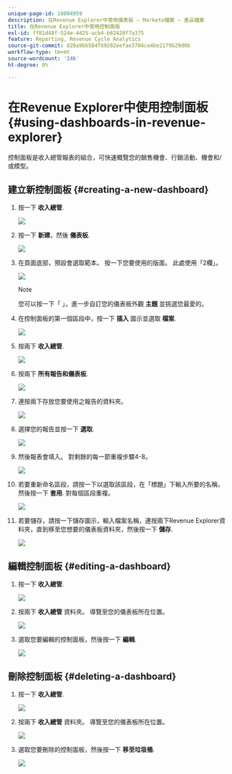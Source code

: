 ```yaml
---
unique-page-id: 10094959
description: 在Revenue Explorer中使用儀表板 — Marketo檔案 — 產品檔案
title: 在Revenue Explorer中使用控制面板
exl-id: ff81d48f-524e-4425-acb4-b62428f7a375
feature: Reporting, Revenue Cycle Analytics
source-git-commit: d20a9bb584f69282eefae3704ce4be2179b29d0b
workflow-type: tm+mt
source-wordcount: '246'
ht-degree: 0%

---
```


# 在Revenue Explorer中使用控制面板 {#using-dashboards-in-revenue-explorer}

控制面板是收入總管報表的組合，可快速概覽您的銷售機會、行銷活動、機會和/或模型。

## 建立新控制面板 {#creating-a-new-dashboard}

1. 按一下 **收入總管**.

   ![](assets/one.png)

1. 按一下 **新建**，然後 **儀表板**.

   ![](assets/two.png)

1. 在頁面底部，預設會選取範本。 按一下您要使用的版面。 此處使用「2欄」。

   ![](assets/three.png)

   >[!NOTE]
   >
   >您可以按一下「 」，進一步自訂您的儀表板外觀 **主題** 並挑選您最愛的。

1. 在控制面板的第一個區段中，按一下 **插入** 圖示並選取 **檔案**.

   ![](assets/four.png)

1. 按兩下 **收入總管**.

   ![](assets/five.png)

1. 按兩下 **所有報告和儀表板**.

   ![](assets/six.png)

1. 連按兩下存放您要使用之報告的資料夾。

   ![](assets/seven.png)

1. 選擇您的報告並按一下 **選取**.

   ![](assets/eight.png)

1. 然後報表會填入。 對剩餘的每一節重複步驟4-8。

   ![](assets/nine.png)

1. 若要重新命名區段，請按一下以選取該區段，在「標題」下輸入所要的名稱，然後按一下 **套用**. 對每個區段重複。

   ![](assets/ten.png)

1. 若要儲存，請按一下儲存圖示，輸入檔案名稱，連按兩下Revenue Explorer資料夾，直到移至您想要的儀表板資料夾，然後按一下 **儲存**.

   ![](assets/eleven.png)

## 編輯控制面板 {#editing-a-dashboard}

1. 按一下 **收入總管**.

   ![](assets/one.png)

1. 按兩下 **收入總管** 資料夾。 導覽至您的儀表板所在位置。

   ![](assets/thirteen.png)

1. 選取您要編輯的控制面板，然後按一下 **編輯**.

   ![](assets/fourteen.png)

## 刪除控制面板 {#deleting-a-dashboard}

1. 按一下 **收入總管**.

   ![](assets/one.png)

1. 按兩下 **收入總管** 資料夾。 導覽至您的儀表板所在位置。

   ![](assets/thirteen.png)

1. 選取您要刪除的控制面板，然後按一下 **移至垃圾桶**.

   ![](assets/fifteen.png)

